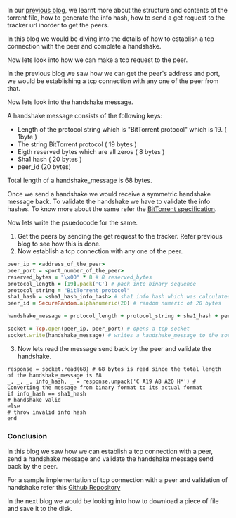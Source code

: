 In our [previous blog](/lets_implement_bittorrent_from_scratch_part_1), we learnt more about the structure and contents of the torrent file, how to generate the info hash, how to send a get request to the tracker url inorder to get the peers.

In this blog we would be diving into the details of how to establish a tcp connection with the peer and complete a handshake.

Now lets look into how we can make a tcp request to the peer.

In the previous blog we saw how we can get the peer's address and port, we would be establishing a tcp connection with any one of the peer from that.

Now lets look into the handshake message.

A handshake message consists of the following keys:

- Length of the protocol string which is "BitTorrent protocol" which is 19. ( 1byte )
- The string BitTorrent protocol ( 19 bytes )
- Eigth reserved bytes which are all zeros ( 8 bytes )
- Sha1 hash ( 20 bytes )
- peer_id (20 bytes)

Total length of a handshake_message is 68 bytes.

Once we send a handshake we would receive a symmetric handshake message back. To validate the handshake we have to validate the info hashes. To know more about the same refer the [BitTorrent specification](https://www.bittorrent.org/beps/bep_0003.html#peer-protocol).

Now lets write the psuedocode for the same.

1. Get the peers by sending the get request to the tracker. Refer previous blog to see how this is done.
2. Now establish a tcp connection with any one of the peer.
```ruby
peer_ip = <address_of_the_peer>
peer_port = <port_number_of_the_peer>
reserved_bytes = "\x00" * 8 # 8 reserved_bytes
protocol_length = [19].pack('C') # pack into binary sequence
protocol_string = "BitTorrent protocol"
sha1_hash = <sha1_hash_info_hash> # sha1 info hash which was calculated in the previous blog
peer_id = SecureRandom.alphanumeric(20) # random numeric of 20 bytes

handshake_message = protocol_length + protocol_string + sha1_hash + peer_id

socket = Tcp.open(peer_ip, peer_port) # opens a tcp socket
socket.write(handshake_message) # writes a handshake_message to the socket
```
3. Now lets read the message send back by the peer and validate the handshake.
```
response = socket.read(68) # 68 bytes is read since the total length of the handshake_message is 68
_, _, _, info_hash, _ = response.unpack('C A19 A8 A20 H*') # Converting the message from binary format to its actual format
if info_hash == sha1_hash
# handshake valid
else
# throw invalid info hash
end
```

### Conclusion

In this blog we saw how we can establish a tcp connection with a peer, send a handshake message and validate the handshake message send back by the peer.

For a sample implementation of tcp connection with a peer and validation of handshake refer this [Github Repository](https://github.com/abhirampai/codecrafters-bittorrent-ruby/blob/master/app/tcp_connection.rb#L57C5-L69C8)

In the next blog we would be looking into how to download a piece of file and save it to the disk.
